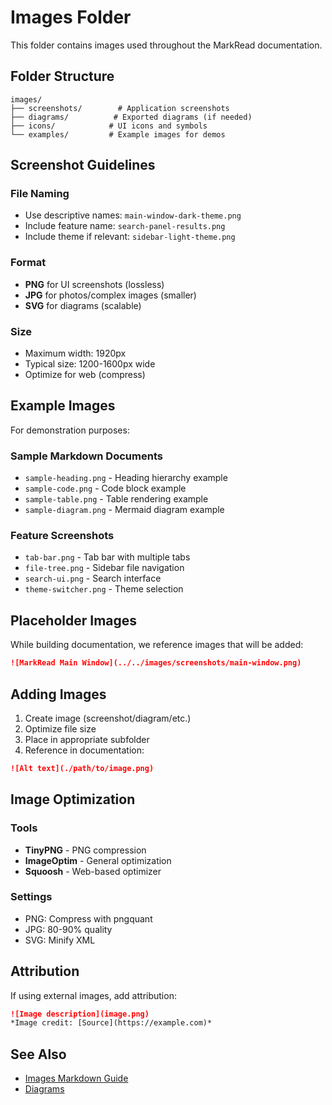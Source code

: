 # Images Folder

This folder contains images used throughout the MarkRead documentation.

## Folder Structure

```
images/
├── screenshots/        # Application screenshots
├── diagrams/          # Exported diagrams (if needed)
├── icons/            # UI icons and symbols
└── examples/         # Example images for demos
```

## Screenshot Guidelines

### File Naming

- Use descriptive names: `main-window-dark-theme.png`
- Include feature name: `search-panel-results.png`
- Include theme if relevant: `sidebar-light-theme.png`

### Format

- **PNG** for UI screenshots (lossless)
- **JPG** for photos/complex images (smaller)
- **SVG** for diagrams (scalable)

### Size

- Maximum width: 1920px
- Typical size: 1200-1600px wide
- Optimize for web (compress)

## Example Images

For demonstration purposes:

### Sample Markdown Documents

- `sample-heading.png` - Heading hierarchy example
- `sample-code.png` - Code block example
- `sample-table.png` - Table rendering example
- `sample-diagram.png` - Mermaid diagram example

### Feature Screenshots

- `tab-bar.png` - Tab bar with multiple tabs
- `file-tree.png` - Sidebar file navigation
- `search-ui.png` - Search interface
- `theme-switcher.png` - Theme selection

## Placeholder Images

While building documentation, we reference images that will be added:

```markdown
![MarkRead Main Window](../../images/screenshots/main-window.png)
```

## Adding Images

1. Create image (screenshot/diagram/etc.)
2. Optimize file size
3. Place in appropriate subfolder
4. Reference in documentation:

```markdown
![Alt text](./path/to/image.png)
```

## Image Optimization

### Tools

- **TinyPNG** - PNG compression
- **ImageOptim** - General optimization
- **Squoosh** - Web-based optimizer

### Settings

- PNG: Compress with pngquant
- JPG: 80-90% quality
- SVG: Minify XML

## Attribution

If using external images, add attribution:

```markdown
![Image description](image.png)
*Image credit: [Source](https://example.com)*
```

## See Also

- [Images Markdown Guide](../markdown-features/text-formatting/images.md)
- [Diagrams](../markdown-features/diagrams/mermaid-overview.md)

